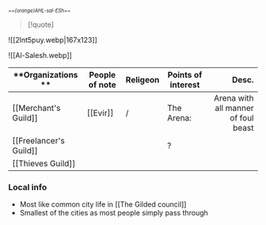 <small> <sub>*~={orange}AHL-sal-ESh=~* </sub></small>
> [!quote]
>
> 
![[2lnt5puy.webp|167x123]] 

![[Al-Salesh.webp]]


| **Organizations **     | People of note | **Religeon** | **Points of interest** |                               Desc. |
| ---------------------- | -------------- | ------------ | ---------------------- | ----------------------------------: |
| [[Merchant's Guild]]   | [[Evir]]       | /            | The Arena:             | Arena with all manner of foul beast |
| [[Freelancer's Guild]] |                |              | ?                      |                                     |
| [[Thieves Guild]]      |                |              |                        |                                     |

### Local info
- Most like common city life in [[The Gilded council]] 
- Smallest of the cities as most people simply pass through
